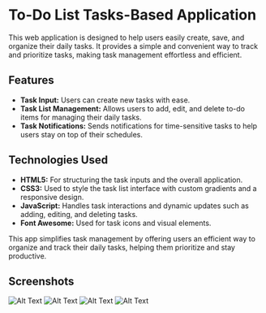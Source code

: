 # To-Do List Tasks-Based Application

This web application is designed to help users easily create, save, and organize their daily tasks. It provides a simple and convenient way to track and prioritize tasks, making task management effortless and efficient.

## Features

- **Task Input:** Users can create new tasks with ease.
- **Task List Management:** Allows users to add, edit, and delete to-do items for managing their daily tasks.
- **Task Notifications:** Sends notifications for time-sensitive tasks to help users stay on top of their schedules.

## Technologies Used

- **HTML5:** For structuring the task inputs and the overall application.
- **CSS3:** Used to style the task list interface with custom gradients and a responsive design.
- **JavaScript:** Handles task interactions and dynamic updates such as adding, editing, and deleting tasks.
- **Font Awesome:** Used for task icons and visual elements.

This app simplifies task management by offering users an efficient way to organize and track their daily tasks, helping them prioritize and stay productive.
 ## Screenshots
 ![Alt Text](https://github.com/SidratulAfrida/Codealpha_tasks/blob/master/images/1.png)
 ![Alt Text](https://github.com/SidratulAfrida/Codealpha_tasks/blob/master/images/2.png)
 ![Alt Text](https://github.com/SidratulAfrida/Codealpha_tasks/blob/master/images/3.png)
 ![Alt Text](https://github.com/SidratulAfrida/Codealpha_tasks/blob/master/images/4.png)
 
 
 
